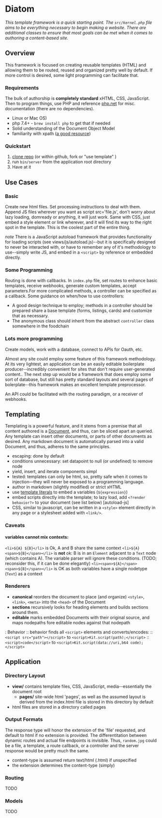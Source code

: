 # Diatom

*This template framework is a quick starting point. The `src/kernel.php` file aims to be everything necessary to begin making a website. There are additional classes to ensure that most goals can be met when it comes to authoring a content-based site.*


## Overview

This framework is focused on creating reusable templates (HTML) and allowing them to be routed, reused and organized pretty well by default. If more control is desired, some light programming can facilitate that.

### Requirements

The bulk of authorship is __completely standard__ xHTML, CSS, JavaScript. Then to program things, use PHP and reference [php.net](http://php.net) for misc. documentation (there are no dependencies).

- Linux or Mac OS)
- php 7.4+ - `brew install php`  to get that if needed
- Solid understanding of the Document Object Model
- familiarity with xpath ([a good resource](https://devhints.io/xpath))


### Quickstart

1. [clone repo](https://github.com/brendanmetzger/diatom) (or within github, fork or "use template" )
2. run `bin/server` from the application root directory
3. Have at it




## Use Cases


###  Basic

Create new html files. Set processing instructions to deal with them. Append JS files wherever you want as script src='file.js', don't worry about lazy loading, domready or anything, it will just work. Same with CSS, just embed a style element or link wherever, and it will find its way to the right spot in the template. This is the coolest part of the entire thing.

*note* There is a JavaScript autoload framework that provides functionality for loading scripts (see views/js/autoload.js)--but it is specifically designed to never be interacted with, or have to remember any of it's methodology to use--simply write JS, and embed in a `<script>` by reference or embedded directly.

### Some Programming

Routing is done with callbacks. In `index.php` file, set routes to enhance basic templates, receive webhooks, generate custom templates, accept parameters.For more complicated methods, a controller can be specified as a callback. Some guidance on when/how to use controllers:

- A good design technique to employ; methods in a controller should be prepared share a base template (forms, listings, cards) and customize that as necessary.
- The anonymous class should inherit from the abstract `controller` class somewhere in the foodchain



### Lots more programming

Create models, work with a database, connect to APIs for Oauth, etc.

Almost any site could employ some feature of this framework methodology. At its very lightest, an application can be an easily editable boilerplate producer--incredibly convenient for sites that don't require user-generated content.. The next step up would be a framework that does employ some sort of database, but still has pretty standard layouts and several pages of bolerplate--this framework makes an excellent template preprocessor.

An API could be facilitated with the routing paradigm, or a receiver of webhooks.


## Templating

Templating is a powerful feature, and it stems from a premise that all content authored is a [Document](https://en.wikipedia.org/wiki/Document_Object_Model), and thus, can be sliced apart an queried. Any template can insert other documents, or parts of other documents as desired. Any markdown document is automatically parsed into a valid Document, and thus, adheres to the same principles.

- escaping: done by default
- conditions unnecessary: set datapoint to null (or undefined) to remove node
- yield, insert, and iterate components simpl
- tested: templates can only be html, so, pretty safe when it comes to injection—they will never be exposed to a programming language.
- author in markdown (slightly modified) or strict xHTML
- use [template literals](https://developer.mozilla.org/en-US/docs/Web/JavaScript/Reference/Template_literals) to embed a variables (`${expression}`)
- embed scripts directly into the template; to lazy load, add `<?render behavior?>` to your document (see list below) [autoload-js]
- CSS, similar to javascript, can be written in a `<style>` element directly in any page or a stylesheet added with `<link/>`. 

### Caveats

#### variables cannot mix contexts:
`<li>${A} ${B}</li>` is Ok, A and B share the same context
`<li>${A} <span>${B}</span></li>` is **not** ok:  B is in an `Element` adjacent to a `Text` node (which contains A). The variable parser will ignore these conditions.  (TODO;  reconsider this, if it can be done elegantly)
`<li><span>${A}</span> <span>${B}</span></li>` is OK as both variables have a single nodetype (`Text`) as a context

### Renderers
- **canonical** reorders the document to place (and organize) `<style>`, `<link>`, `<meta>`  into the `<head>` of the Document
- **sections** recursively looks for heading elements and builds sections around them.
- **editable** marks embedded Documents with their original source, and maps nodepaths fore editable nodes against that nodepath


: Behavior
:: behavior finds all `<script>` elements and converts/encodes:
:: `<script src="path"></script>`  to `<script>Kit.script(path);</script>`
:: `<script>code</script>`  to `<script>Kit.script(data://uri,b64 code);</script>`
  

## Application



### Directory Layout

- **view/** contains template files, CSS, JavaScript, media--essentially the document root
  - **pages/** site-wide html 'pages', as well as the assumed layout is derived from the index.html file is stored in this directory by default
- html files are stored in a directory called pages

### Output Formats

The response type will honor the extension of the 'file' requested, and default to html if no extension is  provided. The differentitation between dynamic routes and actual file endpoints is invisible. Thus, `random.jpg` could be a file, a template, a route callback, or a controller and the server response would be pretty much the same.

- content-type is assumed return text/html (.html) if unspecified
- the extension determines the content-type (simply)


### Routing

TODO

### Models

TODO

